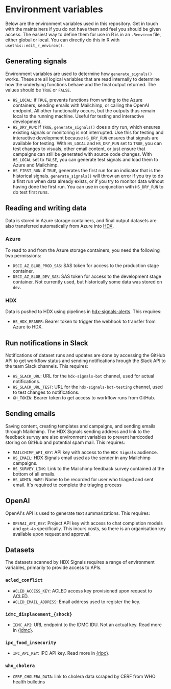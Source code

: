 # Environment variables

Below are the environment variables used in this repository. Get in touch with
the maintainers if you do not have them and feel you should be given access. The easiest
way to define them for use in R is in an `.Renviron` file, either global or local.
You can directly do this in R with `usethis::edit_r_environ()`.

## Generating signals

Environment variables are used to determine how `generate_signals()` works. These
are all logical variables that are read internally to determine how the underlying
functions behave and the final output returned. The values should be `TRUE` or `FALSE`.

- `HS_LOCAL`: if `TRUE`, prevents functions from writing to the Azure containers,
sending emails with Mailchimp, or calling the OpenAI endpoint. All other functionality
occurs, but the outputs thus remain local to the running machine. Useful for testing
and interactive development.
- `HS_DRY_RUN`: if `TRUE`, `generate_signals()` does a dry run, which ensures
existing signals or monitoring is not interrupted. Use this for testing and interactive
development because `HS_DRY_RUN` ensures that signals are available for testing.
With `HS_LOCAL` and `HS_DRY_RUN` set to `TRUE`, you can test changes
to visuals, other email content, or just ensure that campaigns can still be generated
with source code changes. With `HS_LOCAL` set to `FALSE`, you can generate test
signals and load them to Azure and Mailchimp.
- `HS_FIRST_RUN`: if `TRUE`, generates the first run for an indicator that is the
historical signals. `generate_signals()` will throw an error if you try to do a
first run when data already exists, or if you try to monitor data without having
done the first run. You can use in conjunction with `HS_DRY_RUN` to do test
first runs.

## Reading and writing data

Data is stored in Azure storage containers, and final output datasets are also
transferred automatically from Azure into [HDX](https://data.humdata.org). 

### Azure

To read to and from the Azure storage containers, you need the following two permissions:

- `DSCI_AZ_BLOB_PROD_SAS`: SAS token for access to the production stage container.
- `DSCI_AZ_BLOB_DEV_SAS`: SAS token for access to the development stage container. Not
currently used, but historically some data was stored on `dev`.

### HDX

Data is pushed to HDX using pipelines in
[hdx-signals-alerts](https://github.com/OCHA-DAP/hdx-signals-alerts). This
requires:

- `HS_HDX_BEARER`: Bearer token to trigger the webhook to transfer from Azure to
HDX.

## Run notifications in Slack

Notifications of dataset runs and updates are done by accessing the GitHub API to
get workflow status and sending notifications hrough the Slack API to
the team Slack channels. This requires:

- `HS_SLACK_URL`: URL for the `hdx-signals-bot` channel, used for actual notifications.
- `HS_SLACK_URL_TEST`: URL for the `hdx-signals-bot-testing` channel, used to
test changes to notifications.
- `GH_TOKEN`: Bearer token to get access to workflow runs from GitHub.

## Sending emails

Saving content, creating templates and campaigns, and sending emails through Mailchimp.
The HDX Signals sending address and link to the feedback survey are also environment
variables to prevent hardcoded storing on GitHub and potential spam mail.
This requires:

- `MAILCHIMP_API_KEY`: API key with access to the `HDX Signals` audience.
- `HS_EMAIL`: HDX Signals email used as the sender in any Mailchimp campaigns.
- `HS_SURVEY_LINK`: Link to the Mailchimp feedback survey contained at the bottom of
all emails.
- `HS_ADMIN_NAME`: Name to be recorded for user who triaged and sent email. It's required to complete the triaging process

## OpenAI

OpenAI's API is used to generate text summarizations. This requires:

- `OPENAI_API_KEY`: Project API key with access to chat completion models and
`gpt-4o` specifically. This incurs costs, so there is an organisation key
available upon request and approval.

## Datasets

The datasets scanned by HDX Signals requires a range of environment variables,
primarily to provide access to APIs.

### `acled_conflict`

- `ACLED_ACCESS_KEY`: ACLED access key provisioned upon request to ACLED.
- `ACLED_EMAIL_ADDRESS`: Email address used to register the key.

### `idmc_displacement_{shock}`

- `IDMC_API`: URL endpoint to the IDMC IDU. Not an actual key. Read more in
[{idmc}](https://github.com/OCHA-DAP/idmc).

### `ipc_food_insecurity`

- `IPC_API_KEY`: IPC API key. Read more in [{ripc}](https://github.com/OCHA-DAP/ripc).

### `who_cholera`

- `CERF_CHOLERA_DATA`: link to cholera data scraped by CERF from WHO health bulletins
